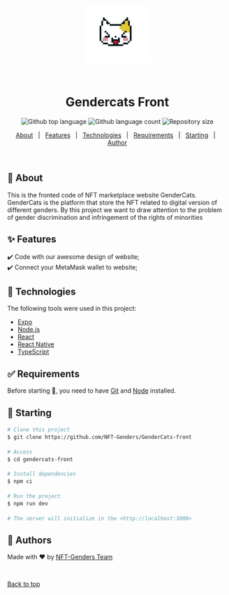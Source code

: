 <div align="center" id="top"> 
  <img src= "cat text.png" alt="Gendercats Front" />

  &#xa0;

  <!-- <a href="https://gendercatsfront.netlify.app">Demo</a> -->
</div>

<h1 align="center">Gendercats Front</h1>

<p align="center">
  <img alt="Github top language" src="https://img.shields.io/github/languages/top/{{YOUR_GITHUB_USERNAME}}/gendercats-front?color=56BEB8">

  <img alt="Github language count" src="https://img.shields.io/github/languages/count/NFT-Genders/GenderCats-front?color=56BEB8">

  <img alt="Repository size" src="https://img.shields.io/github/repo-size/NFT-Genders/GenderCats-front?color=56BEB8">

  <!-- <img alt="Github issues" src="https://img.shields.io/github/issues/NFT-Genders/GenderCats-front?color=56BEB8" /> -->

  <!-- <img alt="Github forks" src="https://img.shields.io/github/forks/NFT-Genders/GenderCats-front?color=56BEB8" /> -->

  <!-- <img alt="Github stars" src="https://img.shields.io/github/stars/NFT-Genders/GenderCats-front?color=56BEB8" /> -->
</p>

<!-- Status -->

<!-- <h4 align="center"> 
	🚧  Gendercats Front 🚀 Under construction...  🚧
</h4> 

<hr> -->

<p align="center">
  <a href="#dart-about">About</a> &#xa0; | &#xa0; 
  <a href="#sparkles-features">Features</a> &#xa0; | &#xa0;
  <a href="#rocket-technologies">Technologies</a> &#xa0; | &#xa0;
  <a href="#white_check_mark-requirements">Requirements</a> &#xa0; | &#xa0;
  <a href="#checkered_flag-starting">Starting</a> &#xa0; | &#xa0;
  <a href="https://github.com/NFT-Genders/" target="_blank">Author</a>
</p>

<br>

## :dart: About ##

This is the fronted code of NFT marketplace website GenderCats. GenderCats is the platform that store the NFT related to digital version of different genders. By this project we want to draw attention to the problem of gender discrimination and infringement of the rights of minorities

## :sparkles: Features ##

:heavy_check_mark: Code with our awesome design of website;\
:heavy_check_mark: Connect your MetaMask wallet to website;

## :rocket: Technologies ##

The following tools were used in this project:

- [Expo](https://expo.io/)
- [Node.js](https://nodejs.org/en/)
- [React](https://pt-br.reactjs.org/)
- [React Native](https://reactnative.dev/)
- [TypeScript](https://www.typescriptlang.org/)

## :white_check_mark: Requirements ##

Before starting :checkered_flag:, you need to have [Git](https://git-scm.com) and [Node](https://nodejs.org/en/) installed.

## :checkered_flag: Starting ##

```bash
# Clone this project
$ git clone https://github.com/NFT-Genders/GenderCats-front

# Access
$ cd gendercats-front

# Install dependencies
$ npm ci

# Run the project
$ npm run dev

# The server will initialize in the <http://localhost:3000>
```

<!-- ## :memo: License ##

This project is under license from MIT. For more details, see the [LICENSE](LICENSE.md) file. -->

## :man: Authors ##

Made with :heart: by <a href="https://github.com/NFT-Genders/" target="_blank">NFT-Genders Team</a>

&#xa0;

<a href="#top">Back to top</a>
